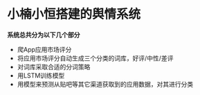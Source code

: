 # **小楠小恒搭建的舆情系统**
**系统总共分为以下几个部分**
- 爬App应用市场评分
- 将应用市场评分自动生成三个分类的词库，好评/中性/差评
- 对词库采取合适的分词策略
- 用LSTM训练模型
- 用模型来预测从贴吧等其它渠道获取到的应用数据，对其进行分类
